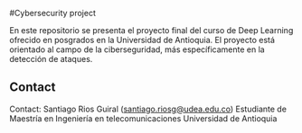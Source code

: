 #Cybersecurity project

En este repositorio se presenta el proyecto final del curso de Deep Learning ofrecido en posgrados en la Universidad de Antioquia. El proyecto está orientado al campo de la ciberseguridad, más específicamente en la detección de ataques.

## Contact

Contact: Santiago Rios Guiral (santiago.riosg@udea.edu.co)
Estudiante de Maestría en Ingeniería en telecomunicaciones
Universidad de Antioquia
